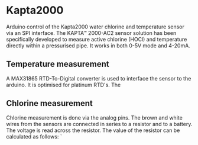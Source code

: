 # Kapta2000
Arduino control of the Kapta2000 water chlorine and temperature sensor via an SPI interface.
The KAPTA™ 2000-AC2 sensor solution has been specifically developed to measure active chlorine (HOCl) and temperature directly within a pressurised pipe. It works in both 0-5V mode and 4-20mA.
## Temperature measurement
A MAX31865 RTD-To-Digital converter is used to interface the sensor to the arduino. It is optimised for platinum RTD's.
The 
## Chlorine measurement
Chlorine measurement is done via the analog pins. The brown and white wires from the sensors are connected in series to a resistor and to a battery. The voltage is read across the resistor. The value of the resistor can be calculated as follows:
`
